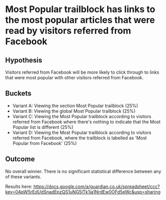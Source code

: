 # Most Popular trailblock has links to the most popular articles that were read by visitors referred from Facebook


## Hypothesis

Visitors referred from Facebook will be more likely to click through to links that were most popular with other visitors referred from Facebook.

## Buckets

- Variant A: Viewing the section Most Popular trailblock (25%)
- Variant B: Viewing the global Most Popular trailblock (25%)
- Variant C: Viewing the Most Popular trailblock according to visitors referred from Facebook where there's nothing to indicate that the Most Popular list is different (25%)
- Variant D: Viewing the Most Popular trailblock according to visitors referred from Facebook, where the trailblock is labelled as 'Most Popular from Facebook' (25%)

## Outcome

No overall winner. There is no significant statistical difference between any of these variants.

Results here:
https://docs.google.com/a/guardian.co.uk/spreadsheet/ccc?key=0ApW5rEdUdSnadEpzQS1uNG5lTk1ja1NrdEw0OFd5eWc&usp=sharing
